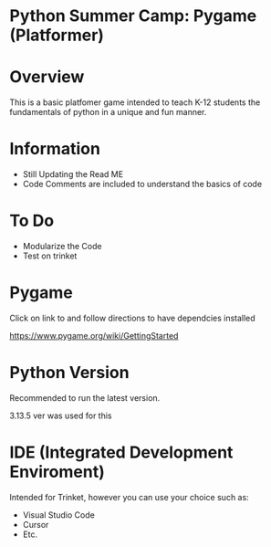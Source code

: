 # Python Summer Camp: Pygame (Platformer)

# Overview

This is a basic platfomer game intended to teach K-12 students the fundamentals of python in a unique and fun manner. 

# Information 
- Still Updating the Read ME
- Code Comments are included to understand the basics of code

# To Do
- Modularize the Code
- Test on trinket 

# Pygame
Click on link to and follow directions to have dependcies installed

https://www.pygame.org/wiki/GettingStarted 

# Python Version 
Recommended to run the latest version. 

3.13.5 ver was used for this 

# IDE (Integrated Development Enviroment) 

Intended for Trinket, however you can use your choice such as:
- Visual Studio Code
- Cursor
- Etc.
